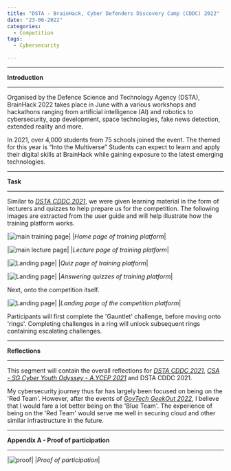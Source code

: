 ```yaml
---
title: "DSTA - BrainHack, Cyber Defenders Discovery Camp (CDDC) 2022"
date: "23-06-2022"
categories:
  - Competition
tags:
  - Cybersecurity

---
```


***

<strong>Introduction</strong>

***
Organised by the Defence Science and Technology Agency (DSTA), BrainHack 2022 takes place in June with a various workshops and hackathons ranging from artificial intelligence (AI) and robotics to cybersecurity, app development, space technologies, fake news detection, extended reality and more.

In 2021, over 4,000 students from 75 schools joined the event.  The themed for this year is “Into the Multiverse” Students can expect to learn and apply their digital skills at BrainHack while gaining exposure to the latest emerging technologies.

***

<strong>Task</strong>

***
Similar to <cite><a href="https://khkhiu.github.io/competition/CTF_DSTA-CDDC-2021/">DSTA CDDC 2021</a></cite>, we were given learning material in the form of lecturers and quizzes to help prepare us for the competition. The following images are extracted from the user guide and will help illustrate how the training platform works.

|![main training page](/assets/images/CTF-CDDC-2022/Tr-Main.png)|
|<em>Home page of training platform</em>|

|![main lecture page](/assets/images/CTF-CDDC-2022/Tr-Lecture.png)|
|<em>Lecture page of training platform</em>|

|![Landing page](/assets/images/CTF-CDDC-2022/Tr-Quiz_1.png)|
|<em>Quiz page of training platform</em>|

|![Landing page](/assets/images/CTF-CDDC-2022/Tr-Quiz_2.png)|
|<em>Answering quizzes of training platform</em>|

Next, onto the competition itself.

|![Landing page](/assets/images/CTF-CDDC-2022/Landing.png)|
|<em>Landing page of the competition platform</em>|

Participants will first complete the 'Gauntlet' challenge, before moving onto 'rings'. Completing challenges in a ring will unlock subsequent rings containing escalating challenges.

***

<strong>Reflections</strong>

***

This segment will contain the overall reflections for <cite><a href="https://khkhiu.github.io/competition/CTF_DSTA-CDDC-2021/">DSTA CDDC 2021</a></cite>, <cite><a href="https://khkhiu.github.io/competition/CTF_CSA-AYCEP-2021/">CSA - SG Cyber Youth Odyssey - A.YCEP 2021</a></cite> and DSTA CDDC 2021.

My cybersecurity journey thus far has largely been focused on being on the 'Red Team'. However, after the events of <cite><a href="https://khkhiu.github.io/competition/Hackathon_GovTech_Geekout-2022/">GovTech GeekOut 2022</a></cite>, I believe that I would fare a lot better being on the 'Blue Team'. The experience of being on the 'Red Team' would serve me well in securing cloud and other similar infrastructure in the future.

***

<strong>Appendix A - Proof of participation </strong>

***

|![proof](/assets/images/CTF-CDDC-2022/Khiu_Kim_Hong-DSTA_CDDC_2022.png)|
|<em>Proof of participation</em>|
